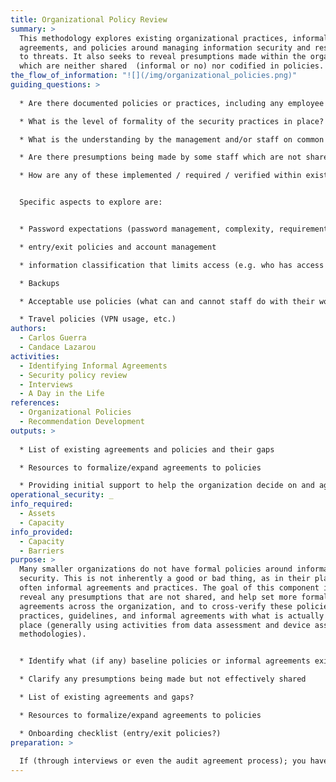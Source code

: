 ```yaml
---
title: Organizational Policy Review
summary: >
  This methodology explores existing organizational practices, informal
  agreements, and policies around managing information security and responding
  to threats. It also seeks to reveal presumptions made within the organization
  which are neither shared  (informal or no) nor codified in policies.
the_flow_of_information: "![](/img/organizational_policies.png)"
guiding_questions: >
  
  * Are there documented policies or practices, including any employee onboarding guidance?

  * What is the level of formality of the security practices in place? are verbal conventions, written documents or something in between?

  * What is the understanding by the management and/or staff on common security practices?

  * Are there presumptions being made by some staff which are not shared?

  * How are any of these implemented / required / verified within existing organizational practice?


  Specific aspects to explore are:


  * Password expectations (password management, complexity, requirements

  * entry/exit policies and account management

  * information classification that limits access (e.g. who has access to financial data? partner data?)

  * Backups

  * Acceptable use policies (what can and cannot staff do with their work devices)

  * Travel policies (VPN usage, etc.)
authors:
  - Carlos Guerra
  - Candace Lazarou
activities:
  - Identifying Informal Agreements
  - Security policy review
  - Interviews
  - A Day in the Life
references:
  - Organizational Policies
  - Recommendation Development
outputs: >
  
  * List of existing agreements and policies and their gaps

  * Resources to formalize/expand agreements to policies

  * Providing initial support to help the organization decide on and agree to baseline guidance around critical digital security controls, such as an Onboarding checklist, entry/exit policies, etc
operational_security: _
info_required:
  - Assets
  - Capacity
info_provided:
  - Capacity
  - Barriers
purpose: >
  Many smaller organizations do not have formal policies around information
  security. This is not inherently a good or bad thing, as in their place are
  often informal agreements and practices. The goal of this component is to
  reveal any presumptions that are not shared, and help set more formalized
  agreements across the organization, and to cross-verify these policies,
  practices, guidelines, and informal agreements with what is actually taking
  place (generally using activities from data assessment and device assessment
  methodologies).


  * Identify what (if any) baseline policies or informal agreements exist to respond to common information security and business continuity challenges

  * Clarify any presumptions being made but not effectively shared

  * List of existing agreements and gaps?

  * Resources to formalize/expand agreements to policies

  * Onboarding checklist (entry/exit policies?)
preparation: >
  
  If (through interviews or even the audit agreement process); you have received copies of policies, a thorough review of the written policies is required to assess if they are being followed, enforced, or have changed since being formalized.
---
```

